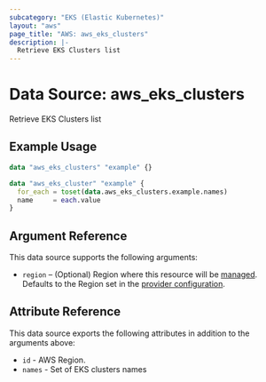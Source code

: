 ```yaml
---
subcategory: "EKS (Elastic Kubernetes)"
layout: "aws"
page_title: "AWS: aws_eks_clusters"
description: |-
  Retrieve EKS Clusters list
---
```


# Data Source: aws_eks_clusters

Retrieve EKS Clusters list

## Example Usage

```terraform
data "aws_eks_clusters" "example" {}

data "aws_eks_cluster" "example" {
  for_each = toset(data.aws_eks_clusters.example.names)
  name     = each.value
}
```

## Argument Reference

This data source supports the following arguments:

* `region` – (Optional) Region where this resource will be [managed](https://docs.aws.amazon.com/general/latest/gr/rande.html#regional-endpoints). Defaults to the Region set in the [provider configuration](https://registry.terraform.io/providers/hashicorp/aws/latest/docs#aws-configuration-reference).

## Attribute Reference

This data source exports the following attributes in addition to the arguments above:

* `id` - AWS Region.
* `names` - Set of EKS clusters names
